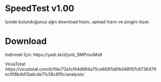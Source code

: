 # SpeedTest v1.00
İçinde bulunduğunuz ağın download hızını, upload hızını ve pingini ölçer.

# Download
<p>İndirmek İçin: https://yadi.sk/d/ynh_SMPmuiMs8</p>
<p>VirusTotal: https://virustotal.com/tr/file/73a1cf44d994a75ce6697a8fb048f87c6736479ec918b4d13adcde71c58c8f5c/analysis/</p>
